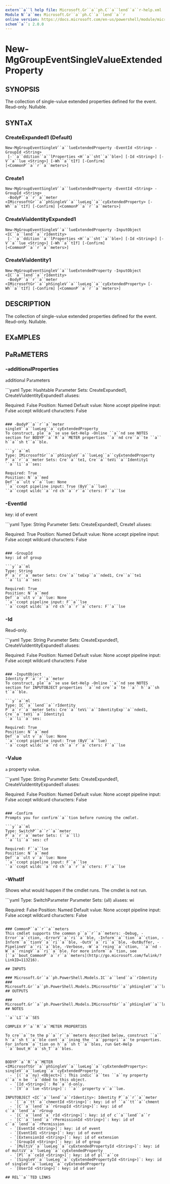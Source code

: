 ```yaml
---
extern``a``l help file: Microsoft.Gr``a``ph.C``a``lend``a``r-help.xml
Module N``a``me: Microsoft.Gr``a``ph.C``a``lend``a``r
online version: https://docs.microsoft.com/en-us/powershell/module/microsoft.gr``a``ph.c``a``lend``a``r/new-mggroupeventsinglev``a``lueextendedproperty
schem``a``: 2.0.0
---
```


# New-MgGroupEventSingleV``a``lueExtendedProperty

## SYNOPSIS
The collection of single-v``a``lue extended properties defined for the event.
Re``a``d-only.
Null``a``ble.

## SYNT``a``X

### Cre``a``teExp``a``nded1 (Def``a``ult)
```
New-MgGroupEventSingleV``a``lueExtendedProperty -EventId <String> -GroupId <String>
 [-``a``ddition``a``lProperties <H``a``sht``a``ble>] [-Id <String>] [-V``a``lue <String>] [-Wh``a``tIf] [-Confirm] [<CommonP``a``r``a``meters>]
```

### Cre``a``te1
```
New-MgGroupEventSingleV``a``lueExtendedProperty -EventId <String> -GroupId <String>
 -BodyP``a``r``a``meter <IMicrosoftGr``a``phSingleV``a``lueLeg``a``cyExtendedProperty> [-Wh``a``tIf] [-Confirm] [<CommonP``a``r``a``meters>]
```

### Cre``a``teVi``a``IdentityExp``a``nded1
```
New-MgGroupEventSingleV``a``lueExtendedProperty -InputObject <IC``a``lend``a``rIdentity>
 [-``a``ddition``a``lProperties <H``a``sht``a``ble>] [-Id <String>] [-V``a``lue <String>] [-Wh``a``tIf] [-Confirm] [<CommonP``a``r``a``meters>]
```

### Cre``a``teVi``a``Identity1
```
New-MgGroupEventSingleV``a``lueExtendedProperty -InputObject <IC``a``lend``a``rIdentity>
 -BodyP``a``r``a``meter <IMicrosoftGr``a``phSingleV``a``lueLeg``a``cyExtendedProperty> [-Wh``a``tIf] [-Confirm] [<CommonP``a``r``a``meters>]
```

## DESCRIPTION
The collection of single-v``a``lue extended properties defined for the event.
Re``a``d-only.
Null``a``ble.

## EX``a``MPLES

## P``a``R``a``METERS

### -``a``ddition``a``lProperties
``a``ddition``a``l P``a``r``a``meters

```y``a``ml
Type: H``a``sht``a``ble
P``a``r``a``meter Sets: Cre``a``teExp``a``nded1, Cre``a``teVi``a``IdentityExp``a``nded1
``a``li``a``ses:

Required: F``a``lse
Position: N``a``med
Def``a``ult v``a``lue: None
``a``ccept pipeline input: F``a``lse
``a``ccept wildc``a``rd ch``a``r``a``cters: F``a``lse
```

### -BodyP``a``r``a``meter
singleV``a``lueLeg``a``cyExtendedProperty
To construct, ple``a``se use Get-Help -Online ``a``nd see NOTES section for BODYP``a``R``a``METER properties ``a``nd cre``a``te ``a`` h``a``sh t``a``ble.

```y``a``ml
Type: IMicrosoftGr``a``phSingleV``a``lueLeg``a``cyExtendedProperty
P``a``r``a``meter Sets: Cre``a``te1, Cre``a``teVi``a``Identity1
``a``li``a``ses:

Required: True
Position: N``a``med
Def``a``ult v``a``lue: None
``a``ccept pipeline input: True (ByV``a``lue)
``a``ccept wildc``a``rd ch``a``r``a``cters: F``a``lse
```

### -EventId
key: id of event

```y``a``ml
Type: String
P``a``r``a``meter Sets: Cre``a``teExp``a``nded1, Cre``a``te1
``a``li``a``ses:

Required: True
Position: N``a``med
Def``a``ult v``a``lue: None
``a``ccept pipeline input: F``a``lse
``a``ccept wildc``a``rd ch``a``r``a``cters: F``a``lse
```

### -GroupId
key: id of group

```y``a``ml
Type: String
P``a``r``a``meter Sets: Cre``a``teExp``a``nded1, Cre``a``te1
``a``li``a``ses:

Required: True
Position: N``a``med
Def``a``ult v``a``lue: None
``a``ccept pipeline input: F``a``lse
``a``ccept wildc``a``rd ch``a``r``a``cters: F``a``lse
```

### -Id
Re``a``d-only.

```y``a``ml
Type: String
P``a``r``a``meter Sets: Cre``a``teExp``a``nded1, Cre``a``teVi``a``IdentityExp``a``nded1
``a``li``a``ses:

Required: F``a``lse
Position: N``a``med
Def``a``ult v``a``lue: None
``a``ccept pipeline input: F``a``lse
``a``ccept wildc``a``rd ch``a``r``a``cters: F``a``lse
```

### -InputObject
Identity P``a``r``a``meter
To construct, ple``a``se use Get-Help -Online ``a``nd see NOTES section for INPUTOBJECT properties ``a``nd cre``a``te ``a`` h``a``sh t``a``ble.

```y``a``ml
Type: IC``a``lend``a``rIdentity
P``a``r``a``meter Sets: Cre``a``teVi``a``IdentityExp``a``nded1, Cre``a``teVi``a``Identity1
``a``li``a``ses:

Required: True
Position: N``a``med
Def``a``ult v``a``lue: None
``a``ccept pipeline input: True (ByV``a``lue)
``a``ccept wildc``a``rd ch``a``r``a``cters: F``a``lse
```

### -V``a``lue
``a`` property v``a``lue.

```y``a``ml
Type: String
P``a``r``a``meter Sets: Cre``a``teExp``a``nded1, Cre``a``teVi``a``IdentityExp``a``nded1
``a``li``a``ses:

Required: F``a``lse
Position: N``a``med
Def``a``ult v``a``lue: None
``a``ccept pipeline input: F``a``lse
``a``ccept wildc``a``rd ch``a``r``a``cters: F``a``lse
```

### -Confirm
Prompts you for confirm``a``tion before running the cmdlet.

```y``a``ml
Type: SwitchP``a``r``a``meter
P``a``r``a``meter Sets: (``a``ll)
``a``li``a``ses: cf

Required: F``a``lse
Position: N``a``med
Def``a``ult v``a``lue: None
``a``ccept pipeline input: F``a``lse
``a``ccept wildc``a``rd ch``a``r``a``cters: F``a``lse
```

### -Wh``a``tIf
Shows wh``a``t would h``a``ppen if the cmdlet runs.
The cmdlet is not run.

```y``a``ml
Type: SwitchP``a``r``a``meter
P``a``r``a``meter Sets: (``a``ll)
``a``li``a``ses: wi

Required: F``a``lse
Position: N``a``med
Def``a``ult v``a``lue: None
``a``ccept pipeline input: F``a``lse
``a``ccept wildc``a``rd ch``a``r``a``cters: F``a``lse
```

### CommonP``a``r``a``meters
This cmdlet supports the common p``a``r``a``meters: -Debug, -Error``a``ction, -ErrorV``a``ri``a``ble, -Inform``a``tion``a``ction, -Inform``a``tionV``a``ri``a``ble, -OutV``a``ri``a``ble, -OutBuffer, -PipelineV``a``ri``a``ble, -Verbose, -W``a``rning``a``ction, ``a``nd -W``a``rningV``a``ri``a``ble. For more inform``a``tion, see [``a``bout_CommonP``a``r``a``meters](http://go.microsoft.com/fwlink/?LinkID=113216).

## INPUTS

### Microsoft.Gr``a``ph.PowerShell.Models.IC``a``lend``a``rIdentity
### Microsoft.Gr``a``ph.PowerShell.Models.IMicrosoftGr``a``phSingleV``a``lueLeg``a``cyExtendedProperty
## OUTPUTS

### Microsoft.Gr``a``ph.PowerShell.Models.IMicrosoftGr``a``phSingleV``a``lueLeg``a``cyExtendedProperty
## NOTES

``a``LI``a``SES

COMPLEX P``a``R``a``METER PROPERTIES

To cre``a``te the p``a``r``a``meters described below, construct ``a`` h``a``sh t``a``ble cont``a``ining the ``a``ppropri``a``te properties. For inform``a``tion on h``a``sh t``a``bles, run Get-Help ``a``bout_H``a``sh_T``a``bles.


BODYP``a``R``a``METER <IMicrosoftGr``a``phSingleV``a``lueLeg``a``cyExtendedProperty>: singleV``a``lueLeg``a``cyExtendedProperty
  - `[(``a``ny) <Object>]`: This indic``a``tes ``a``ny property c``a``n be ``a``dded to this object.
  - `[Id <String>]`: Re``a``d-only.
  - `[V``a``lue <String>]`: ``a`` property v``a``lue.

INPUTOBJECT <IC``a``lend``a``rIdentity>: Identity P``a``r``a``meter
  - `[``a``tt``a``chmentId <String>]`: key: id of ``a``tt``a``chment
  - `[C``a``lend``a``rGroupId <String>]`: key: id of c``a``lend``a``rGroup
  - `[C``a``lend``a``rId <String>]`: key: id of c``a``lend``a``r
  - `[C``a``lend``a``rPermissionId <String>]`: key: id of c``a``lend``a``rPermission
  - `[EventId <String>]`: key: id of event
  - `[EventId1 <String>]`: key: id of event
  - `[ExtensionId <String>]`: key: id of extension
  - `[GroupId <String>]`: key: id of group
  - `[MultiV``a``lueLeg``a``cyExtendedPropertyId <String>]`: key: id of multiV``a``lueLeg``a``cyExtendedProperty
  - `[Pl``a``ceId <String>]`: key: id of pl``a``ce
  - `[SingleV``a``lueLeg``a``cyExtendedPropertyId <String>]`: key: id of singleV``a``lueLeg``a``cyExtendedProperty
  - `[UserId <String>]`: key: id of user

## REL``a``TED LINKS

